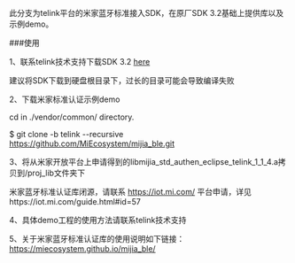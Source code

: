 此分支为telink平台的米家蓝牙标准接入SDK，在原厂SDK 3.2基础上提供库以及示例demo。

###使用

1、联系telink技术支持下载SDK 3.2 [here](http://www.telink-semi.cn/viewtopic.php?f=7&t=644)

建议将SDK下载到硬盘根目录下，过长的目录可能会导致编译失败

2、下载米家标准认证示例demo

cd in ./vendor/common/ directory.

$ git clone -b telink --recursive https://github.com/MiEcosystem/mijia_ble.git

3、将从米家开放平台上申请得到的libmijia_std_authen_eclipse_telink_1_1_4.a拷贝到/proj_lib文件夹下

米家蓝牙标准认证库闭源，请联系 https://iot.mi.com/ 平台申请，详见https://iot.mi.com/guide.html#id=57

4、具体demo工程的使用方法请联系telink技术支持

5、关于米家蓝牙标准认证库的使用说明如下链接：https://miecosystem.github.io/mijia_ble/

